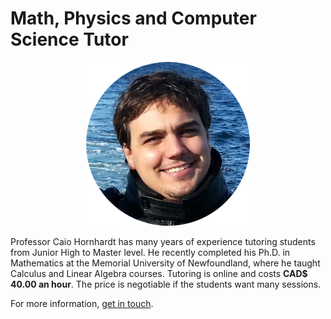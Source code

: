 # Math, Physics and Computer Science Tutor

<p align="center">
  <img src="./face-medium.png" />
</p>

Professor Caio Hornhardt has many years of experience tutoring students from Junior High to Master level. He recently completed his Ph.D. in Mathematics at the Memorial University of Newfoundland, where he taught Calculus and Linear Algebra courses. Tutoring is online and costs **CAD$ 40.00 an hour**. The price is negotiable if the students want many sessions.

For more information, [get in touch](mailto:caiodnh@protonmail.com).
